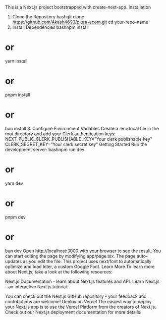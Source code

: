 This is a Next.js project bootstrapped with create-next-app.
Installation
1. Clone the Repository
bashgit clone https://github.com/Akash4693/plura-ecom.git
cd your-repo-name
2. Install Dependencies
bashnpm install
# or
yarn install
# or
pnpm install
# or
bun install
3. Configure Environment Variables
Create a .env.local file in the root directory and add your Clerk authentication keys:
NEXT_PUBLIC_CLERK_PUBLISHABLE_KEY="Your clerk publishable key"
CLERK_SECRET_KEY="Your clerk secret key"
Getting Started
Run the development server:
bashnpm run dev
# or
yarn dev
# or
pnpm dev
# or
bun dev
Open http://localhost:3000 with your browser to see the result.
You can start editing the page by modifying app/page.tsx. The page auto-updates as you edit the file.
This project uses next/font to automatically optimize and load Inter, a custom Google Font.
Learn More
To learn more about Next.js, take a look at the following resources:

Next.js Documentation - learn about Next.js features and API.
Learn Next.js - an interactive Next.js tutorial.

You can check out the Next.js GitHub repository - your feedback and contributions are welcome!
Deploy on Vercel
The easiest way to deploy your Next.js app is to use the Vercel Platform from the creators of Next.js.
Check out our Next.js deployment documentation for more details.
